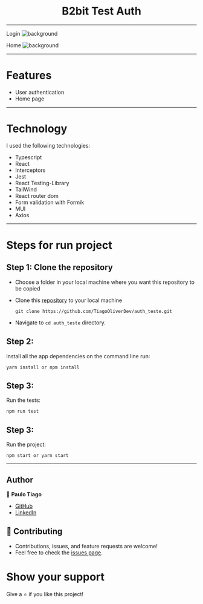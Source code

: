 <h1 align="center">B2bit Test Auth</h1>

<hr/>

Login
![background](https://github.com/TiagoOliverDev/auth_teste/blob/feature/criar_doc/public/pageLogin.png)

Home 
![background](https://github.com/TiagoOliverDev/auth_teste/blob/feature/criar_doc/public/pageHome.png)

<hr/>

# Features 

- User authentication
- Home page

<hr/>

# Technology

I used the following technologies:

- Typescript
- React
- Interceptors
- Jest
- React Testing-Library
- TailWind
- React router dom
- Form validation with Formik
- MUI
- Axios


<hr/>

# Steps for run project

## Step 1: Clone the repository

- Choose a folder in your local machine where you want this repository to be copied

- Clone this [repository](https://github.com/TiagoOliverDev/auth_teste.git) to your local machine 

   ```
  git clone https://github.com/TiagoOliverDev/auth_teste.git
  ```

- Navigate to `cd auth_teste`  directory.

## Step 2: 

install all the app dependencies on the command line run:

  ```
  yarn install or npm install
  ```

## Step 3: 

Run the tests:

  ```
  npm run test
  ```

## Step 3: 

Run the project:

  ```
  npm start or yarn start
  ```


<hr/>

## Author

:man: **Paulo Tiago**

- [GitHub](https://github.com/TiagoOliverDev/)
- [LinkedIn](https://www.linkedin.com/in/tiago-oliveira-49a2a6205/)

## 🤝 Contributing
- Contributions, issues, and feature requests are welcome!
- Feel free to check the [issues page](https://github.com/TiagoOliverDev/auth_teste/issues).

# Show your support
Give a ⭐ if you like this project!
